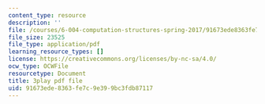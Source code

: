 ```yaml
---
content_type: resource
description: ''
file: /courses/6-004-computation-structures-spring-2017/91673ede8363fe7c9e399bc3fdb87117_swdDzsfFflo.pdf
file_size: 23525
file_type: application/pdf
learning_resource_types: []
license: https://creativecommons.org/licenses/by-nc-sa/4.0/
ocw_type: OCWFile
resourcetype: Document
title: 3play pdf file
uid: 91673ede-8363-fe7c-9e39-9bc3fdb87117
---
```

